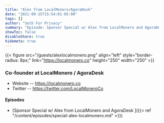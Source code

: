 ```yaml
---
title: "Alex from LocalMonero/AgoraDesk"
date: "2021-09-15T15:54:01-05:00"
tags: []
author: "Seth For Privacy"
summary: "Episode: Sponsor Special w/ Alex from LocalMonero and AgoraDesk"
showToc: false
disableShare: true
hidemeta: true
---
```


{{< figure src="/guests/alexlocalmonero.png" align="left" style="border-radius: 8px;" link="https://localmonero.co" height="250" width="250" >}}

### Co-founder at LocalMonero / AgoraDesk

- Website -- https://localmonero.co  
- Twitter -- https://twitter.com/LocalMoneroCo

#### Episodes

- [Sponsor Special w/ Alex from LocalMonero and AgoraDesk
]({{< ref "/content/episodes/special-alex-localmonero.md" >}})

